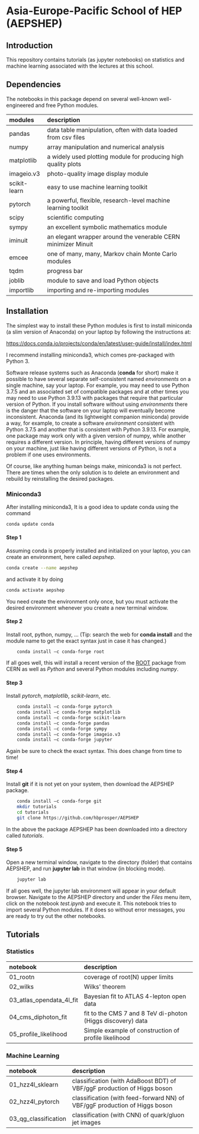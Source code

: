 # Asia-Europe-Pacific School of HEP (AEPSHEP)
## Introduction
This repository contains tutorials (as jupyter notebooks) on
statistics and machine learning associated with the lectures at this
school. 


## Dependencies
The notebooks in this package depend on several well-known
well-engineered and free Python modules.

| __modules__   | __description__     |
| :---          | :---        |
| pandas        | data table manipulation, often with data loaded from csv files |
| numpy         | array manipulation and numerical analysis      |
| matplotlib    | a widely used plotting module for producing high quality plots |
| imageio.v3      | photo-quality image display module |
| scikit-learn  | easy to use machine learning toolkit |
| pytorch       | a powerful, flexible, research-level machine learning toolkit |
| scipy         | scientific computing    |
| sympy        | an excellent symbolic mathematics module |
| iminuit | an elegant wrapper around the venerable CERN minimizer Minuit |
| emcee | one of many, many, Markov chain Monte Carlo modules |
| tqdm         | progress bar |
| joblib | module to save and load Python objects |
| importlib | importing and re-importing modules |


##  Installation
The simplest way to install these Python modules is first to install miniconda (a slim version of Anaconda) on your laptop by following the instructions at:

https://docs.conda.io/projects/conda/en/latest/user-guide/install/index.html

I recommend installing miniconda3, which comes pre-packaged with Python 3.

Software release systems such as Anaconda (__conda__ for short) make
it possible to have several separate self-consistent named
*environments* on a single machine, say your laptop. For example, you
may need to use Python 3.7.5 and an associated set of compatible
packages and at other times you may need to use Python 3.9.13 with
packages that require that particular version of Python.  If you install software without using *environments* there is
the danger that the software on your laptop will eventually become
inconsistent. Anaconda (and its lightweight companion miniconda)
provide a way, for example, to create a software *environment*
consistent with Python 3.7.5 and another that is consistent with
Python 3.9.13.  For example,
one package may work only with a given version of numpy, while another
requires a different version. In principle, having different versions of numpy on
your machine, just
like having different versions of Python, is not a problem if one uses
environments.

Of course, like anything human beings make, miniconda3 is not
perfect. There are times when the only solution is to delete an
environment and rebuild by reinstalling the desired packages.

### Miniconda3

After installing miniconda3, It is a good idea to update conda using the command
```bash
conda update conda
```
#### Step 1 
Assuming conda is properly installed and initialized on your laptop, you can create an environment, here called *aepshep*. 
```bash
conda create --name aepshep
```
and activate it by doing
```bash
conda activate aepshep
```
You need create the environment only once, but you must activate the desired environment whenever you create a new terminal window.

#### Step 2 
Install root, python, numpy, … (Tip: search the web for **conda install** and the
module name to get the exact syntax just in case it has changed.)
```
	conda install –c conda-forge root
```
If all goes well, this will install a recent version of the [ROOT](https://root.cern.ch) package from CERN as well as *Python* and several Python modules including *numpy*.

#### Step 3
Install *pytorch*, *matplotlib*, *scikit-learn*, etc.
```bash
	conda install –c conda-forge pytorch
	conda install –c conda-forge matplotlib
	conda install –c conda-forge scikit-learn
	conda install –c conda-forge pandas
	conda install –c conda-forge sympy
	conda install –c conda-forge imageio.v3
	conda install –c conda-forge jupyter
```
Again be sure to check the exact syntax. This does change from time to time!

#### Step 4
Install __git__ if it is not yet on your system, then download the AEPSHEP package.
```bash
	conda install –c conda-forge git
	mkdir tutorials
	cd tutorials
	git clone https://github.com/hbprosper/AEPSHEP
```
In the above the package AEPSHEP has been downloaded into a directory called *tutorials*.

#### Step 5

Open a new terminal window, navigate to the directory (folder) that contains AEPSHEP, and run  **jupyter lab** in that window (in blocking mode).
```bash
	jupyter lab
```
If all goes well, the jupyter lab environment will appear in your default browser. 
Navigate to the AEPSHEP directory and under the *Files* menu item, click on the notebook *test.ipynb* and execute it. This notebook tries to import several Python modules. If it does so without error messages, you are ready to try out the other notebooks.


## Tutorials

### Statistics
| __notebook__   | __description__     |
| :---          | :---        |
| 01_rootn         | coverage of root(N) upper limits     |
| 02_wilks    | Wilks' theorem |
| 03_atlas_opendata_4l_fit | Bayesian fit to ATLAS 4-lepton open data |
|04_cms_diphoton_fit | fit to the CMS 7 and 8 TeV di-photon (Higgs discovery) data |
| 05_profile_likelihood | Simple example of construction of profile likelihood |


### Machine Learning
| __notebook__   | __description__     |
| :---          | :---        |
| 01_hzz4l_sklearn | classification (with AdaBoost BDT) of VBF/ggF production of Higgs boson |
| 02_hzz4l_pytorch| classification (with feed-forward NN) of VBF/ggF production of Higgs boson|
| 03_qg_classification | classification (with CNN) of quark/gluon jet images|
